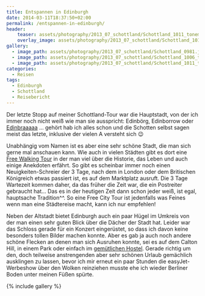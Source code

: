 ```yaml
---
title: Entspannen in Edinburgh
date: 2014-03-11T18:37:50+02:00
permalink: /entspannen-in-edinburgh/
header:
    teaser: assets/photography/2013_07_schottland/Schottland_1011_tonemapped.jpg
    overlay_image: assets/photography/2013_07_schottland/Schottland_1011_tonemapped.jpg
gallery:
  - image_path: assets/photography/2013_07_schottland/Schottland_0981.jpg
  - image_path: assets/photography/2013_07_schottland/Schottland_1006_tonemapped.jpg
  - image_path: assets/photography/2013_07_schottland/Schottland_1011_tonemapped.jpg
categories:
  - Reisen
tags:
  - Edinburgh
  - Schottland
  - Reisebericht
---
```


Der letzte Stopp auf meiner Schottland-Tour war die Hauptstadt, von der ich immer noch nicht weiß wie man sie ausspricht: 
Edinbörg, Edinborrow oder [Edinbraaaaa](http://www.youtube.com/watch?v=UHFRr8BEXLU) &#8230;
gehört hab ich alles schon und die Schotten selbst sagen meist das letzte, inklusive der vielen A versteht sich 😉

Unabhängig vom Namen ist es aber eine sehr schöne Stadt, die man sich gerne mal anschauen kann. 
Wie auch in vielen Städten gibt es dort eine [Free Walking Tour](http://www.newedinburghtours.com/de) in der man viel über die Historie, 
das Leben und auch einige Anekdoten erfährt. 
So gibt es scheinbar immer noch einen Neuigkeiten-Schreier der 3 Tage, nach dem in London oder dem Britischen Königreich etwas passiert ist, 
es auf dem Marktplatz ausruft. Die 3 Tage Wartezeit kommen daher, da das früher die Zeit war, die ein Postreiter gebraucht hat&#8230;
Das es in der heutigen Zeit dann schon jeder weiß, ist egal, hauptsache Tradition^^. 
So eine Free City Tour ist jedenfalls was Feines wenn man eine Städtereise macht, kann ich nur empfehlen!

Neben der Altstadt bietet Edinburgh auch ein paar Hügel im Umkreis von der man einen sehr guten Blick über die Dächer der Stadt hat. 
Leider war das Schloss gerade für ein Konzert eingerüstet, so dass ich davon keine besonders tollen Bilder machen konnte. 
Aber es gab ja auch noch andere schöne Flecken an denen man sich Ausruhen konnte, sei es auf dem Calton Hill, 
in einem Park oder einfach im [gemütlichen Hostel](http://www.royalmilebackpackers.com). 
Gerade richtig um den, doch teilweise anstrengenden aber sehr schönen Urlaub gemächlich ausklingen zu lassen, 
bevor ich mir erneut ein paar Stunden die easyJet-Werbeshow über den Wolken reinziehen musste ehe ich wieder Berliner Boden unter meinen Füßen spürte.

{% include gallery %}